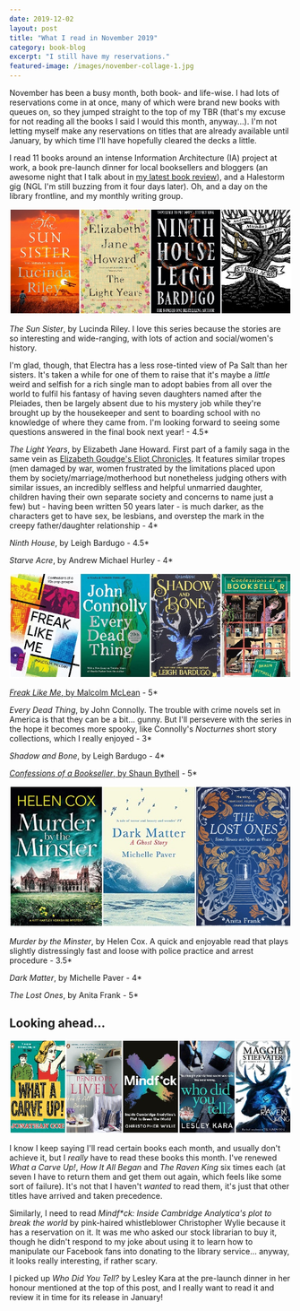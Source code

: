 ```yaml
---
date: 2019-12-02
layout: post
title: "What I read in November 2019"
category: book-blog
excerpt: "I still have my reservations."
featured-image: /images/november-collage-1.jpg
---
```


November has been a busy month, both book- and life-wise. I had lots of reservations come in at once, many of which were brand new books with queues on, so they jumped straight to the top of my TBR (that's my excuse for not reading all the books I said I would this month, anyway...). I'm not letting myself make any reservations on titles that are already available until January, by which time I'll have hopefully cleared the decks a little.

I read 11 books around an intense Information Architecture (IA) project at work, a book pre-launch dinner for local booksellers and bloggers (an awesome night that I talk about in [my latest book review](/book-blog/2019/11/29/confessions-of-a-bookseller-by-shaun-bythell/)), and a Halestorm gig (NGL I'm still buzzing from it four days later). Oh, and a day on the library frontline, and my monthly writing group.

![The Sun Sister, The Light Years, Ninth House, Starve Acre](/images/november-collage-1.jpg)

<cite>The Sun Sister</cite>, by Lucinda Riley. I love this series because the stories are so interesting and wide-ranging, with lots of action and social/women's history.

I'm glad, though, that Electra has a less rose-tinted view of Pa Salt than her sisters. It's taken a while for one of them to raise that it's maybe a *little* weird and selfish for a rich single man to adopt babies from all over the world to fulfil his fantasy of having seven daughters named after the Pleiades, then be largely absent due to his mystery job while they're brought up by the housekeeper and sent to boarding school with no knowledge of where they came from. I'm looking forward to seeing some questions answered in the final book next year! - 4.5*

<cite>The Light Years</cite>, by Elizabeth Jane Howard. First part of a family saga in the same vein as [Elizabeth Goudge's Eliot Chronicles](/book-blog/2019/09/08/the-eliot-chronicles-by-elizabeth-goudge/). It features similar tropes (men damaged by war, women frustrated by the limitations placed upon them by society/marriage/motherhood but nonetheless judging others with similar issues, an incredibly selfless and helpful unmarried daughter, children having their own separate society and concerns to name just a few) but - having been written 50 years later - is much darker, as the characters get to have sex, be lesbians, and overstep the mark in the creepy father/daughter relationship - 4*

<cite>Ninth House</cite>, by Leigh Bardugo - 4.5*

<cite>Starve Acre</cite>, by Andrew Michael Hurley - 4*

![Freak Like Me, Every Dead Thing, Shadow and Bone, Confessions of a Bookseller](/images/november-collage-2.jpg)

[<cite>Freak Like Me</cite>, by Malcolm McLean](/book-blog/2019/11/16/freak-like-me-by-malcolm-mclean/) - 5*

<cite>Every Dead Thing</cite>, by John Connolly. The trouble with crime novels set in America is that they can be a bit... gunny. But I'll persevere with the series in the hope it becomes more spooky, like Connolly's <cite>Nocturnes</cite> short story collections, which I really enjoyed - 3*

<cite>Shadow and Bone</cite>, by Leigh Bardugo - 4*

[<cite>Confessions of a Bookseller</cite>, by Shaun Bythell](/book-blog/2019/11/29/confessions-of-a-bookseller-by-shaun-bythell/) - 5*

![Murder by the Minster, Dark Matter, The Lost Ones](/images/november-collage-3.jpg)

<cite>Murder by the Minster</cite>, by Helen Cox. A quick and enjoyable read that plays slightly distressingly fast and loose with police practice and arrest procedure - 3.5*

<cite>Dark Matter</cite>, by Michelle Paver - 4*

<cite>The Lost Ones</cite>, by Anita Frank - 5*

## Looking ahead...

![What a Carve Up!, How It All Began, Mindf*ck, Who Did You Tell?, The Raven King](/images/november-collage-4.jpg)

I know I keep saying I'll read certain books each month, and usually don't achieve it, but I *really* have to read these books this month. I've renewed <cite>What a Carve Up!</cite>, <cite>How It All Began</cite> and <cite>The Raven King</cite> six times each (at seven I have to return them and get them out again, which feels like some sort of failure). It's not that I haven't *wanted* to read them, it's just that other titles have arrived and taken precedence.

Similarly, I need to read <cite>Mindf*ck: Inside Cambridge Analytica's plot to break the world</cite> by pink-haired whistleblower Christopher Wylie because it has a reservation on it. It was me who asked our stock librarian to buy it, though he didn't respond to my joke about using it to learn how to manipulate our Facebook fans into donating to the library service... anyway, it looks really interesting, if rather scary.

I picked up <cite>Who Did You Tell?</cite> by Lesley Kara at the pre-launch dinner in her honour mentioned at the top of this post, and I really want to read it and review it in time for its release in January!
